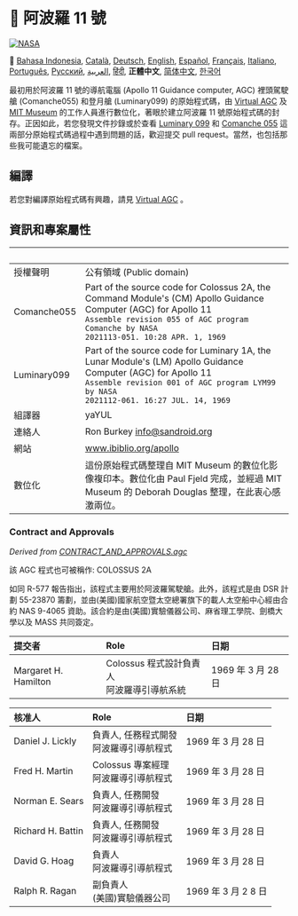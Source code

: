 # 🚀 阿波羅 11 號

[![NASA][1]][2]

:crossed_flags:
[Bahasa Indonesia][id],
[Català][ca],
[Deutsch][de],
[English][en],
[Español][es],
[Français][fr],
[Italiano][it],
[Português][pt_br],
[Русский][ru],
[العربية][ar],
[हिंदी][hi_in],
**正體中文**,
[简体中文][zh_cn],
[한국어][ko_kr]

[ar]: README.ar.md
[id]: README.id.md
[ca]: README.ca.md
[de]: README.de.md
[en]: README.md
[es]: README.es.md
[it]: README.it.md
[fr]: README.fr.md
[pt_br]: README.pt_br.md
[zh_tw]: README.zh_tw.md
[zh_cn]: README.zh_cn.md
[ko_kr]: README.ko_kr.md
[hi_in]: README.hi_in.md
[ru]: README.ru.md

最初用於阿波羅 11 號的導航電腦 (Apollo 11 Guidance computer, AGC) 裡頭駕駛艙 (Comanche055) 和登月艙 (Luminary099) 的原始程式碼，由 [Virtual AGC](http://www.ibiblio.org/apollo/) 及 [MIT Museum](http://web.mit.edu/museum/) 的工作人員進行數位化，著眼於建立阿波羅 11 號原始程式碼的封存。正因如此，若您發現文件抄錄或於查看 [Luminary 099](http://www.ibiblio.org/apollo/ScansForConversion/Luminary099/) 和 [Comanche 055](http://www.ibiblio.org/apollo/ScansForConversion/Comanche055/) 這兩部分原始程式碼過程中遇到問題的話，歡迎提交 pull request。當然，也包括那些我可能遺忘的檔案。

## 編譯

若您對編譯原始程式碼有興趣，請見 [Virtual AGC](https://github.com/rburkey2005/virtualagc) 。

## 資訊和專案屬性

| &nbsp;      | &nbsp;                                                                                                                                                                                                          |
| :---------- | :-------------------------------------------------------------------------------------------------------------------------------------------------------------------------------------------------------------- |
| 授權聲明    | 公有領域 (Public domain)                                                                                                                                                                                        |
| Comanche055 | Part of the source code for Colossus 2A, the Command Module's (CM) Apollo Guidance Computer (AGC) for Apollo 11<br>`Assemble revision 055 of AGC program Comanche by NASA`<br>`2021113-051. 10:28 APR. 1, 1969` |
| Luminary099 | Part of the source code for Luminary 1A, the Lunar Module's (LM) Apollo Guidance Computer (AGC) for Apollo 11<br>`Assemble revision 001 of AGC program LYM99 by NASA`<br>`2021112-061. 16:27 JUL. 14, 1969`     |
| 組譯器      | yaYUL                                                                                                                                                                                                           |
| 連絡人      | Ron Burkey <info@sandroid.org>                                                                                                                                                                                  |
| 網站        | www.ibiblio.org/apollo                                                                                                                                                                                          |
| 數位化      | 這份原始程式碼整理自 MIT Museum 的數位化影像複印本。數位化由 Paul Fjeld 完成，並經過 MIT Museum 的 Deborah Douglas 整理，在此衷心感激兩位。                                                                     |

### Contract and Approvals

_Derived from [CONTRACT_AND_APPROVALS.agc]_

該 AGC 程式也可被稱作: COLOSSUS 2A

如同 R-577 報告指出，該程式主要用於阿波羅駕駛艙。此外，該程式是由 DSR 計劃 55-23870 籌劃，並由(美國)國家航空暨太空總署旗下的載人太空船中心經由合約 NAS 9-4065 資助。該合約是由(美國)實驗儀器公司、麻省理工學院、劍橋大學以及 MASS 共同簽定。

| 提交者               | Role                                          | 日期               |
| :------------------- | :-------------------------------------------- | :----------------- |
| Margaret H. Hamilton | Colossus 程式設計負責人<br>阿波羅導引導航系統 | 1969 年 3 月 28 日 |

| 核准人            | Role                                       | 日期                |
| :---------------- | :----------------------------------------- | :------------------ |
| Daniel J. Lickly  | 負責人, 任務程式開發<br>阿波羅導引導航程式 | 1969 年 3 月 28 日  |
| Fred H. Martin    | Colossus 專案經理<br>阿波羅導引導航程式    | 1969 年 3 月 28 日  |
| Norman E. Sears   | 負責人, 任務開發<br>阿波羅導引導航程式     | 1969 年 3 月 28 日  |
| Richard H. Battin | 負責人, 任務開發<br>阿波羅導引導航程式     | 1969 年 3 月 28 日  |
| David G. Hoag     | 負責人<br>阿波羅導引導航程式               | 1969 年 3 月 28 日  |
| Ralph R. Ragan    | 副負責人<br>(美國)實驗儀器公司             | 1969 年 3 月 2 8 日 |

[contract_and_approvals.agc]: https://github.com/chrislgarry/Apollo-11/blob/master/Comanche055/CONTRACT_AND_APPROVALS.agc
[1]: https://cdn.rawgit.com/aleen42/badges/c9246f74/src/nasa.svg
[2]: https://www.nasa.gov/mission_pages/apollo/missions/apollo11.html
[3]: http://www.ibiblio.org/apollo/
[4]: http://web.mit.edu/museum/
[5]: http://www.ibiblio.org/apollo/ScansForConversion/Luminary099/
[6]: http://www.ibiblio.org/apollo/ScansForConversion/Comanche055/
[7]: https://github.com/chrislgarry/Apollo-11/blob/master/CONTRIBUTING.md
[8]: https://github.com/rburkey2005/virtualagc
